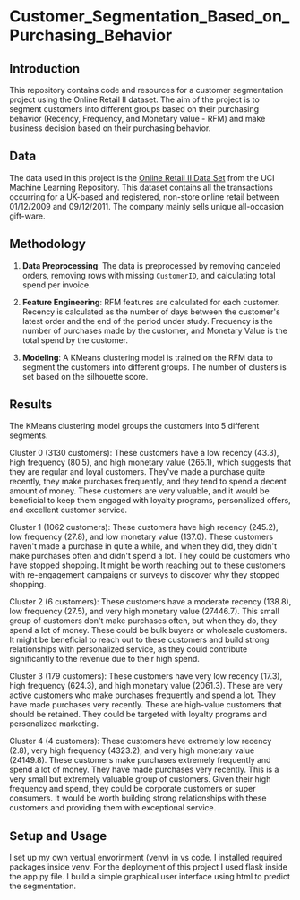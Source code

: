 # Customer_Segmentation_Based_on_Purchasing_Behavior

## Introduction

This repository contains code and resources for a customer segmentation project using the Online Retail II dataset. The aim of the project is to segment customers into different groups based on their purchasing behavior (Recency, Frequency, and Monetary value - RFM) and make business decision based on their purchasing behavior. 

## Data

The data used in this project is the [Online Retail II Data Set](https://archive.ics.uci.edu/ml/datasets/Online+Retail+II) from the UCI Machine Learning Repository. This dataset contains all the transactions occurring for a UK-based and registered, non-store online retail between 01/12/2009 and 09/12/2011. The company mainly sells unique all-occasion gift-ware.

## Methodology

1. **Data Preprocessing**: The data is preprocessed by removing canceled orders, removing rows with missing `CustomerID`, and calculating total spend per invoice.

2. **Feature Engineering**: RFM features are calculated for each customer. Recency is calculated as the number of days between the customer's latest order and the end of the period under study. Frequency is the number of purchases made by the customer, and Monetary Value is the total spend by the customer.

3. **Modeling**: A KMeans clustering model is trained on the RFM data to segment the customers into different groups. The number of clusters is set based on the silhouette score.

## Results

The KMeans clustering model groups the customers into 5 different segments.

Cluster 0 (3130 customers): These customers have a low recency (43.3), high frequency (80.5), and high monetary value (265.1), which suggests that they are regular and loyal customers. They've made a purchase quite recently, they make purchases frequently, and they tend to spend a decent amount of money. These customers are very valuable, and it would be beneficial to keep them engaged with loyalty programs, personalized offers, and excellent customer service.

Cluster 1 (1062 customers): These customers have high recency (245.2), low frequency (27.8), and low monetary value (137.0). These customers haven't made a purchase in quite a while, and when they did, they didn't make purchases often and didn't spend a lot. They could be customers who have stopped shopping. It might be worth reaching out to these customers with re-engagement campaigns or surveys to discover why they stopped shopping.

Cluster 2 (6 customers): These customers have a moderate recency (138.8), low frequency (27.5), and very high monetary value (27446.7). This small group of customers don't make purchases often, but when they do, they spend a lot of money. These could be bulk buyers or wholesale customers. It might be beneficial to reach out to these customers and build strong relationships with personalized service, as they could contribute significantly to the revenue due to their high spend.

Cluster 3 (179 customers): These customers have very low recency (17.3), high frequency (624.3), and high monetary value (2061.3). These are very active customers who make purchases frequently and spend a lot. They have made purchases very recently. These are high-value customers that should be retained. They could be targeted with loyalty programs and personalized marketing.

Cluster 4 (4 customers): These customers have extremely low recency (2.8), very high frequency (4323.2), and very high monetary value (24149.8). These customers make purchases extremely frequently and spend a lot of money. They have made purchases very recently. This is a very small but extremely valuable group of customers. Given their high frequency and spend, they could be corporate customers or super consumers. It would be worth building strong relationships with these customers and providing them with exceptional service.

## Setup and Usage

I set up my own vertual envorinment (venv) in vs code. I installed required packages inside venv. For the deployment of this project I used flask inside the app.py file. I build a simple graphical user interface using html to predict the segmentation.
